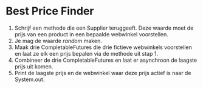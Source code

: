 # Best Price Finder

1. Schrijf een methode die een Supplier<Integer> teruggeeft. 
   Deze waarde moet de prijs van een product in een bepaalde webwinkel voorstellen.
1. Je mag de waarde *random* maken.
1. Maak drie CompletableFutures die drie fictieve webwinkels voorstellen en laat ze elk een prijs bepalen via de methode uit stap 1.
1. Combineer de drie CompletableFutures en laat er asynchroon de laagste prijs uit komen.
1. Print de laagste prijs en de webwinkel waar deze prijs actief is naar de System.out.
